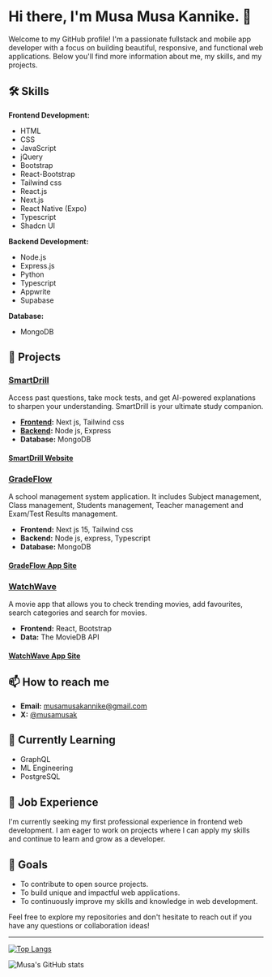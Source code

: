 # Hi there, I'm Musa Musa Kannike. 👋

Welcome to my GitHub profile! I'm a passionate fullstack and mobile app developer with a focus on building beautiful, responsive, and functional web applications. Below you'll find more information about me, my skills, and my projects.

## 🛠 Skills

**Frontend Development:**

- HTML
- CSS
- JavaScript
- jQuery
- Bootstrap
- React-Bootstrap
- Tailwind css
- React.js
- Next.js
- React Native (Expo)
- Typescript
- Shadcn UI

**Backend Development:**

- Node.js
- Express.js
- Python
- Typescript
- Appwrite
- Supabase

**Database:**

- MongoDB

## 🌟 Projects

### [SmartDrill](https://github.com/musamusakannike/smart-drill-frontend)
Access past questions, take mock tests, and get AI-powered explanations to sharpen your understanding. SmartDrill is your ultimate study companion.
- **[Frontend](https://github.com/musamusakannike/smart-drill-frontend):** Next js, Tailwind css
- **[Backend](https://github.com/musamusakannike/smart-drill-backend):** Node js, Express
- **Database:** MongoDB

#### [SmartDrill Website](https://smartdrill.vercel.app)


### [GradeFlow](https://github.com/musamusakannike/gradeflow-backend)
A school management system application. It includes Subject management, Class management, Students management, Teacher management and Exam/Test Results management.

- **Frontend:** Next js 15, Tailwind css
- **Backend:** Node js, express, Typescript 
- **Database:** MongoDB 

#### [GradeFlow App Site](https://gradeflow-school.vercel.app)

### [WatchWave](https://github.com/musamusakannike/WatchWave2.0)
A movie app that allows you to check trending movies, add favourites, search categories and search for movies.

- **Frontend:** React, Bootstrap
- **Data:** The MovieDB API

#### [WatchWave App Site](https://watch-wave2.vercel.app)


## 📫 How to reach me

- **Email:** musamusakannike@gmail.com
- **X:** [@musamusak](https://x.com/musa_codes)

## 🌱 Currently Learning

- GraphQL
- ML Engineering
- PostgreSQL

## 💼 Job Experience

I'm currently seeking my first professional experience in frontend web development. I am eager to work on projects where I can apply my skills and continue to learn and grow as a developer.

## 🎯 Goals

- To contribute to open source projects.
- To build unique and impactful web applications.
- To continuously improve my skills and knowledge in web development.

Feel free to explore my repositories and don't hesitate to reach out if you have any questions or collaboration ideas!

---

[![Top Langs](https://github-readme-stats.vercel.app/api/top-langs/?username=musamusakannike&layout=compact)](https://github.com/yourusername)

![Musa's GitHub stats](https://github-readme-stats.vercel.app/api?username=musamusakannike&show_icons=true&theme=radical)
